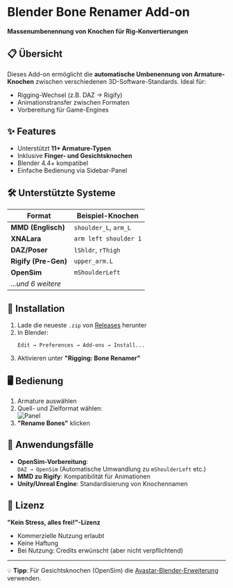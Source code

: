 # Blender Bone Renamer Add-on  
**Massenumbenennung von Knochen für Rig-Konvertierungen** 

## 📋 Übersicht  
Dieses Add-on ermöglicht die **automatische Umbenennung von Armature-Knochen** zwischen verschiedenen 3D-Software-Standards. Ideal für:  
- Rigging-Wechsel (z.B. DAZ → Rigify)  
- Animationstransfer zwischen Formaten  
- Vorbereitung für Game-Engines  

## ✨ Features  
- Unterstützt **11+ Armature-Typen**  
- Inklusive **Finger- und Gesichtsknochen**  
- Blender 4.4+ kompatibel  
- Einfache Bedienung via Sidebar-Panel  

## 🛠 Unterstützte Systeme  
| Format            | Beispiel-Knochen       |  
|-------------------|------------------------|  
| **MMD (Englisch)**  | `shoulder_L`, `arm_L`  |  
| **XNALara**        | `arm left shoulder 1`  |  
| **DAZ/Poser**      | `lShldr`, `rThigh`     |  
| **Rigify (Pre-Gen)**| `upper_arm.L`          |  
| **OpenSim**        | `mShoulderLeft`        |  
| *...und 6 weitere* |                        |  

## 🚀 Installation  
1. Lade die neueste `.zip` von [Releases]() herunter  
2. In Blender:  
   ```
   Edit → Preferences → Add-ons → Install...  
   ```
3. Aktivieren unter **"Rigging: Bone Renamer"**

## 🖥 Bedienung  
1. Armature auswählen  
2. Quell- und Zielformat wählen:  
   ![Panel](https://via.placeholder.com/400x200?text=UI+Panel)  
3. **"Rename Bones"** klicken  

## 🌟 Anwendungsfälle  
- **OpenSim-Vorbereitung**:  
  ```DAZ → OpenSim``` (Automatische Umwandlung zu `mShoulderLeft` etc.)  
- **MMD zu Rigify**: Kompatibilität für Animationen  
- **Unity/Unreal Engine**: Standardisierung von Knochennamen  

## 📜 Lizenz  
**"Kein Stress, alles frei!"-Lizenz**  
- Kommerzielle Nutzung erlaubt  
- Keine Haftung  
- Bei Nutzung: Credits erwünscht (aber nicht verpflichtend)  

---

💡 **Tipp**: Für Gesichtsknochen (OpenSim) die [Avastar-Blender-Erweiterung](http://avastar.online) verwenden.  
